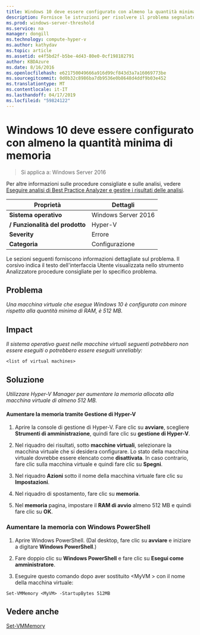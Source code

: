 ```yaml
---
title: Windows 10 deve essere configurato con almeno la quantità minima di memoria
description: Fornisce le istruzioni per risolvere il problema segnalato da questa regola di Best Practices Analyzer.
ms.prod: windows-server-threshold
ms.service: na
manager: dongill
ms.technology: compute-hyper-v
ms.author: kathydav
ms.topic: article
ms.assetid: e4f5bd2f-b5be-4d43-80e0-0cf198182791
author: KBDAzure
ms.date: 8/16/2016
ms.openlocfilehash: e621750049666a916d99cf843d3a7a16069773be
ms.sourcegitcommit: 0d0b32c8986ba7db9536e0b8648d4ddf9b03e452
ms.translationtype: MT
ms.contentlocale: it-IT
ms.lasthandoff: 04/17/2019
ms.locfileid: "59824122"
---
```

# <a name="windows-10-should-be-configured-with-at-least-the-minimum-amount-of-memory"></a>Windows 10 deve essere configurato con almeno la quantità minima di memoria

>Si applica a: Windows Server 2016

Per altre informazioni sulle procedure consigliate e sulle analisi, vedere [Eseguire analisi di Best Practice Analyzer e gestire i risultati delle analisi](https://go.microsoft.com/fwlink/p/?LinkID=223177).  
  
|Proprietà|Dettagli|  
|-|-|  
|**Sistema operativo**|Windows Server 2016|  
|**/ Funzionalità del prodotto**|Hyper-V|  
|**Severity**|Errore|  
|**Categoria**|Configurazione|  
  
Le sezioni seguenti forniscono informazioni dettagliate sul problema. Il corsivo indica il testo dell'interfaccia Utente visualizzata nello strumento Analizzatore procedure consigliate per lo specifico problema.  
  
## <a name="issue"></a>**Problema**  
*Una macchina virtuale che esegue Windows 10 è configurata con minore rispetto alla quantità minima di RAM, è 512 MB.*  
  
## <a name="impact"></a>**Impact**  
*Il sistema operativo guest nelle macchine virtuali seguenti potrebbero non essere eseguiti o potrebbero essere eseguiti unreliably:*  
```  
<list of virtual machines>  
```  
## <a name="resolution"></a>**Soluzione**  
*Utilizzare Hyper-V Manager per aumentare la memoria allocata alla macchina virtuale di almeno 512 MB.*  
  
#### <a name="increase-the-memory-using-hyper-v-manager"></a>Aumentare la memoria tramite Gestione di Hyper-V  
  
1.  Aprire la console di gestione di Hyper-V. Fare clic su **avviare**, scegliere **Strumenti di amministrazione**, quindi fare clic su **gestione di Hyper-V**.  
  
2.  Nel riquadro dei risultati, sotto **macchine virtuali**, selezionare la macchina virtuale che si desidera configurare. Lo stato della macchina virtuale dovrebbe essere elencato come **disattivata**. In caso contrario, fare clic sulla macchina virtuale e quindi fare clic su **Spegni**.  
  
3.  Nel riquadro **Azioni** sotto il nome della macchina virtuale fare clic su **Impostazioni**.  
  
4.  Nel riquadro di spostamento, fare clic su **memoria**.  
  
5.  Nel **memoria** pagina, impostare il **RAM di avvio** almeno 512 MB e quindi fare clic su **OK**.  
  
### <a name="increase-the-memory-using-windows-powershell"></a>Aumentare la memoria con Windows PowerShell  
  
1.  Aprire Windows PowerShell. (Dal desktop, fare clic su **avviare** e iniziare a digitare **Windows PowerShell**.)  
  
2.  Fare doppio clic su **Windows PowerShell** e fare clic su **Esegui come amministratore**.  
  
3.  Eseguire questo comando dopo aver sostituito \<MyVM > con il nome della macchina virtuale:  
  
```  
Set-VMMemory <MyVM> -StartupBytes 512MB  
```  
  
## <a name="see-also"></a>Vedere anche  
[Set-VMMemory](https://technet.microsoft.com/library/hh848572.aspx)  
  


